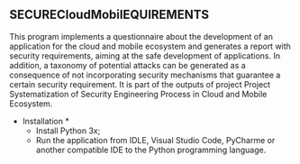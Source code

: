 ## SECURECloudMobilEQUIREMENTS

This program implements a questionnaire about the development of an application for 
the cloud and mobile ecosystem and generates a report with security requirements, aiming 
at the safe development of applications. In addition, a taxonomy of potential attacks can be 
generated as a consequence of not incorporating security mechanisms that guarantee a certain 
security requirement. It is part of the outputs of project Project Systematization of Security 
Engineering Process in Cloud and Mobile Ecosystem.

 * Installation * 
   * Install Python 3x;
   * Run the application from IDLE, Visual Studio Code, PyCharme or another compatible IDE to the Python programming language.
